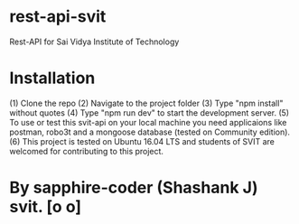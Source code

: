 # rest-api-svit
Rest-API for Sai Vidya Institute of Technology


# Installation
(1) Clone the repo
(2) Navigate to the project folder
(3) Type "npm install" without quotes
(4) Type "npm run dev" to start the development server.
(5) To use or test this svit-api on your local machine you need applicaions like postman, robo3t and a mongoose
    database (tested on Community edition).
(6) This project is tested on Ubuntu 16.04 LTS and students of SVIT are welcomed for contributing to this project.

# By sapphire-coder (Shashank J) svit. [o o]
